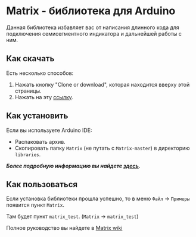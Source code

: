 Matrix - библиотека для Arduino
=====================
Данная библиотека избавляет вас от написания длинного кода для подключения семисегментного индикатора и дальнейшей работы с ним.

Как скачать
-----------------------------------
Есть несколько способов:
1. Нажать кнопку "Clone or download", которая находится вверху этой страницы.
2. Нажать на эту [ссылку](https://github.com/fresh-ter/Matrix/archive/master.zip).

Как установить
-----------------------------------
Если вы используете Arduino IDE:
* Распаковать архив.
* Скопировать папку `Matrix` (не путать с `Matrix-master`) в директорию `libraries`.

***Более подробную информацию вы найдете [здесь](https://lesson.iarduino.ru/page/Installing_libraries).***

Как пользоваться
-----------------------------------
Если установка библиотеки прошла успешно, то в меню `Файл` -> `Примеры` появится пункт `Matrix`.

Там будет пункт `matrix_test`. (`Matrix` -> `matrix_test`)

Полное руководство вы найдете в [Matrix wiki](https://github.com/fresh-ter/Matrix/wiki)
